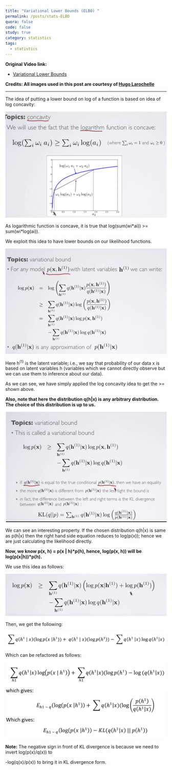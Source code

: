 ```yaml
---
title: "Variational Lower Bounds (ELBO) "
permalink: /posts/stats-ELBO
quora: false 
code: false 
study: true
category: statistics
tags:
  - statistics
---
```

**Original Video link:**
* [Variational Lower Bounds](https://youtu.be/pStDscJh2Wo)

**Credits: All images used in this post are courtesy of [Hugo Larochelle](https://www.youtube.com/channel/UCiDouKcxRmAdc5OeZdiRwAg)** 
<hr>

The idea of putting a lower bound on log of a function is based on idea
of log concavity:

![](../../images/stats/ELBO/media/image1.png)

As logarithmic function is concave, it is true that log(sum(wi\*ai)) \>=
sum(wi\*log(ai)).

We exploit this idea to have lower bounds on our likelihood functions.

![](../../images/stats/ELBO/media/image2.png)

Here h<sup>(1)</sup> is the latent variable; i.e., we say that
probability of our data x is based on latent variables h (variables
which we cannot directly observe but we can use them to inference about
our data).

As we can see, we have simply applied the log concavity idea to get the
\>= shown above.

**Also, note that here the distribution q(h|x) is any arbitrary
distribution. The choice of this distribution is up to us.**

![](../../images/stats/ELBO/media/image3.png)

We can see an interesting property. If the chosen distribution q(h|x) is
same as p(h|x) then the right hand side equation reduces to log(p(x));
hence we are just calculating the likelihood directly.

**Now, we know p(x, h) = p(x | h)\*p(h), hence, log(p(x, h)) will be
log(p(x|h))\*p(h).**

We use this idea as follows:

![](../../images/stats/ELBO/media/image4.png)

Then, we get the following:

![](../../images/stats/ELBO/media/image5.png)

Which can be refactored as follows:

![](../../images/stats/ELBO/media/image6.png)

![](../../images/stats/ELBO/media/image7.png)

**Note:** The negative sign in front of KL divergence is because we need
to invert log(p(x)/q(x)) to

\-log(q(x)/p(x)) to bring it in KL divergence form.

